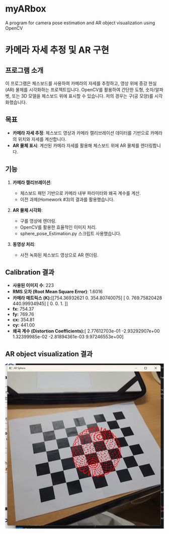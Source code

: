 # myARbox
A program for camera pose estimation and AR object visualization using OpenCV


# 카메라 자세 추정 및 AR 구현

## 프로그램 소개
이 프로그램은 체스보드를 사용하여 카메라의 자세를 추정하고, 영상 위에 증강 현실(AR) 물체를 시각화하는 프로젝트입니다. OpenCV를 활용하여 간단한 도형, 숫자/알파벳, 또는 3D 모델을 체스보드 위에 표시할 수 있습니다. 저의 경우는 구(공 모양)를 시각화했습니다. 

## 목표
- **카메라 자세 추정**: 체스보드 영상과 카메라 캘리브레이션 데이터를 기반으로 카메라의 위치와 자세를 계산합니다.
- **AR 물체 표시**: 계산된 카메라 자세를 활용해 체스보드 위에 AR 물체를 렌더링합니다.

## 기능
1. **카메라 캘리브레이션**:
   - 체스보드 패턴 기반으로 카메라 내부 파라미터와 왜곡 계수를 계산.
   - 이전 과제(Homework #3)의 결과를 활용했습니다. 

2. **AR 물체 시각화**:
   - 구를 영상에 렌더링.
   - OpenCV를 활용한 효율적인 이미지 처리.
   - sphere_pose_Estimation.py 스크립트 사용했습니다. 

3. **동영상 처리**:
   - 사전 녹화된 체스보드 영상으로 AR 렌더링.

##  Calibration 결과
- **사용된 이미지 수**: 223
- **RMS 오차 (Root Mean Square Error)**: 1.6016
- **카메라 매트릭스 (K):**[[754.36932621 0. 354.80740075] [ 0. 769.75820428 440.99934945] [ 0. 0. 1. ]]
- **fx:** 754.37
- **fy:** 769.76
- **cx:** 354.81
- **cy:** 441.00
- **왜곡 계수 (Distortion Coefficients):**[ 2.77612703e-01 -2.93292907e+00 1.32399985e-02 -2.81894361e-03 9.97246553e+00]



## AR object visualization 결과
![AR Sphere Example](data/Cap%202025-04-15%2012-24-00-010.jpg)






